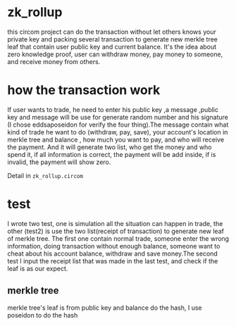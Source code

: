 # zk_rollup
this circom project can do the transaction without let others knows your private key and packing several transaction to generate new merkle tree leaf that contain user public key and current balance. It's the idea about zero knowledge proof, user can withdraw money, pay money to someone, and receive money from others.

# how the transaction work
If user wants to trade, he need to enter his public key ,a message ,public key and message will be use for generate random number and his signature (I chose eddsaposeidon for verify the four thing).The message contain what kind of trade he want to do (withdraw, pay, save), your account's location in merkle tree and balance , how much you want to pay, and who will receive the payment. And it will generate two list, who get the money and who spend it, if all information is correct, the payment will be add inside, if is invalid, the payment will show zero.

Detail in `zk_rollup.circom`

# test
I wrote two test, one is simulation all the situation can happen in trade, the other (test2) is use the two list(receipt of transaction) to generate new leaf of merkle tree. The first one contain normal trade, someone enter the wrong information, doing transaction without enough balance, someone want to cheat about his account balance, withdraw and save money.The second test I input the receipt list that was made in the last test, and check if the leaf is as our expect. 

## merkle tree 
merkle tree's leaf is from public key and balance do the hash, I use poseidon to do the hash 


